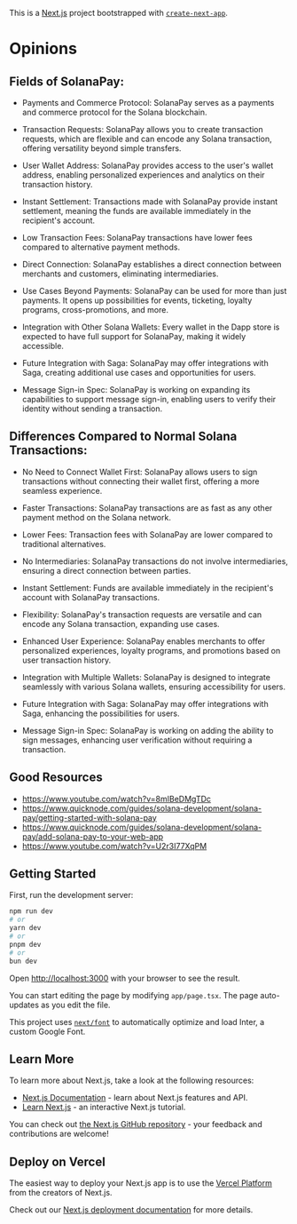 This is a [Next.js](https://nextjs.org/) project bootstrapped with [`create-next-app`](https://github.com/vercel/next.js/tree/canary/packages/create-next-app).

# Opinions

## Fields of SolanaPay:

* Payments and Commerce Protocol: SolanaPay serves as a payments and commerce protocol for the Solana blockchain.

* Transaction Requests: SolanaPay allows you to create transaction requests, which are flexible and can encode any Solana transaction, offering versatility beyond simple transfers.

* User Wallet Address: SolanaPay provides access to the user's wallet address, enabling personalized experiences and analytics on their transaction history.

* Instant Settlement: Transactions made with SolanaPay provide instant settlement, meaning the funds are available immediately in the recipient's account.

* Low Transaction Fees: SolanaPay transactions have lower fees compared to alternative payment methods.

* Direct Connection: SolanaPay establishes a direct connection between merchants and customers, eliminating intermediaries.

* Use Cases Beyond Payments: SolanaPay can be used for more than just payments. It opens up possibilities for events, ticketing, loyalty programs, cross-promotions, and more.

* Integration with Other Solana Wallets: Every wallet in the Dapp store is expected to have full support for SolanaPay, making it widely accessible.

* Future Integration with Saga: SolanaPay may offer integrations with Saga, creating additional use cases and opportunities for users.

* Message Sign-in Spec: SolanaPay is working on expanding its capabilities to support message sign-in, enabling users to verify their identity without sending a transaction.

## Differences Compared to Normal Solana Transactions:

* No Need to Connect Wallet First: SolanaPay allows users to sign transactions without connecting their wallet first, offering a more seamless experience.

* Faster Transactions: SolanaPay transactions are as fast as any other payment method on the Solana network.

* Lower Fees: Transaction fees with SolanaPay are lower compared to traditional alternatives.

* No Intermediaries: SolanaPay transactions do not involve intermediaries, ensuring a direct connection between parties.

* Instant Settlement: Funds are available immediately in the recipient's account with SolanaPay transactions.

* Flexibility: SolanaPay's transaction requests are versatile and can encode any Solana transaction, expanding use cases.

* Enhanced User Experience: SolanaPay enables merchants to offer personalized experiences, loyalty programs, and promotions based on user transaction history.

* Integration with Multiple Wallets: SolanaPay is designed to integrate seamlessly with various Solana wallets, ensuring accessibility for users.

* Future Integration with Saga: SolanaPay may offer integrations with Saga, enhancing the possibilities for users.

* Message Sign-in Spec: SolanaPay is working on adding the ability to sign messages, enhancing user verification without requiring a transaction.

## Good Resources

* https://www.youtube.com/watch?v=8mIBeDMgTDc
* https://www.quicknode.com/guides/solana-development/solana-pay/getting-started-with-solana-pay
* https://www.quicknode.com/guides/solana-development/solana-pay/add-solana-pay-to-your-web-app
* https://www.youtube.com/watch?v=U2r3I77XqPM

## Getting Started

First, run the development server:

```bash
npm run dev
# or
yarn dev
# or
pnpm dev
# or
bun dev
```

Open [http://localhost:3000](http://localhost:3000) with your browser to see the result.

You can start editing the page by modifying `app/page.tsx`. The page auto-updates as you edit the file.

This project uses [`next/font`](https://nextjs.org/docs/basic-features/font-optimization) to automatically optimize and load Inter, a custom Google Font.

## Learn More

To learn more about Next.js, take a look at the following resources:

- [Next.js Documentation](https://nextjs.org/docs) - learn about Next.js features and API.
- [Learn Next.js](https://nextjs.org/learn) - an interactive Next.js tutorial.

You can check out [the Next.js GitHub repository](https://github.com/vercel/next.js/) - your feedback and contributions are welcome!

## Deploy on Vercel

The easiest way to deploy your Next.js app is to use the [Vercel Platform](https://vercel.com/new?utm_medium=default-template&filter=next.js&utm_source=create-next-app&utm_campaign=create-next-app-readme) from the creators of Next.js.

Check out our [Next.js deployment documentation](https://nextjs.org/docs/deployment) for more details.
